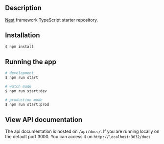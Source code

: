 ## Description

[Nest](https://github.com/nestjs/nest) framework TypeScript starter repository.

## Installation

```bash
$ npm install
```

## Running the app

```bash
# development
$ npm run start

# watch mode
$ npm run start:dev

# production mode
$ npm run start:prod
```

## View API documentation

The api documentation is hosted on `/api/docs/`. If you are running locally on the default port 3000. You can access it on `http://localhost:3032/docs`

